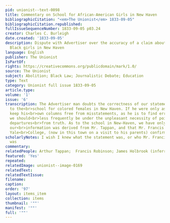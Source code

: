 ```yaml
---
pid: unionist--text-0098
title: Commentary on School for African-American Girls in New Haven
bibliographicCitation: "<em>The Unionist</em> 1833-09-05"
bibliographicCitation.republished: 
fullIssueSequenceNumber: 1833-09-05 p03.24
creator: Charles C. Burleigh
date.created: '1833-09-05'
description: Dispute with Advertiser over the accuracy of a claim about a schol for
  Black girls in New Haven
language: English
publisher: The Unionist
IsPartOf: 
rights: https://creativecommons.org/publicdomain/mark/1.0/
source: The Unionist
subject: Abolition; Black Law; Journalistic Debate; Education
type: Text
category: Unionist full issue 1833-09-05
article.type: 
volume: '1'
issue: '6'
transcription: The Advertiser man doubts the correctness of our statement in reference
  to the<br>school for colored females in New Haven. If he were only as anxious to
  keep his<br>own columns free from misstatements, as he is to find errors in ours,
  we should<br>less frequently be under the unpleasant necessity of pointing out his
  departures<br>from truth. As to the school in New-Haven, we have only to say that
  our<br>information was derived from Mr. Tappan, and that Mr. Francis Robinson of
  Yale<br>College, (now in this town on a visit to his parents) confirms the statement.<br>
scholarlyNotes: I wish I knew what the statement was, or who Mr. Francis Robinson
  was
commentary: 
relatedPeople: Arthur Tappan;  Francis Robinson; James Holbrook (inferred)
featured: 'Yes'
repeated: 
relatedImage: unionist--image-0169
relatedText: 
relatedTextIssue: 
filename: 
caption: 
order: '97'
layout: items_item
collection: items
thumbnail: '""'
manifest: '""'
full: '""'
---
```

